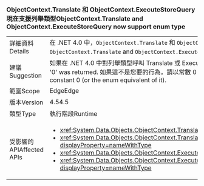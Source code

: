 ### <a name="objectcontexttranslate-and-objectcontextexecutestorequery-now-support-enum-type"></a><span data-ttu-id="09e22-101">ObjectContext.Translate 和 ObjectContext.ExecuteStoreQuery 現在支援列舉類型</span><span class="sxs-lookup"><span data-stu-id="09e22-101">ObjectContext.Translate and ObjectContext.ExecuteStoreQuery now support enum type</span></span>

|   |   |
|---|---|
|<span data-ttu-id="09e22-102">詳細資料</span><span class="sxs-lookup"><span data-stu-id="09e22-102">Details</span></span>|<span data-ttu-id="09e22-103">在 .NET 4.0 中，<code>ObjectContext.Translate</code> 和 <code>ObjectContext.ExecuteStoreQuery</code> 方法的泛型參數 <code>T</code> 不可為列舉。</span><span class="sxs-lookup"><span data-stu-id="09e22-103">In .NET 4.0, the generic parameter <code>T</code> of <code>ObjectContext.Translate</code> and <code>ObjectContext.ExecuteStoreQuery</code> methods could not be an enum.</span></span> <span data-ttu-id="09e22-104">現在支援這種情況。</span><span class="sxs-lookup"><span data-stu-id="09e22-104">That scenario is now supported.</span></span>|
|<span data-ttu-id="09e22-105">建議</span><span class="sxs-lookup"><span data-stu-id="09e22-105">Suggestion</span></span>|<span data-ttu-id="09e22-106">如果在 .NET 4.0 中對列舉類型呼叫 Translate 或 ExecuteStoreQuery，則會傳回 '0'。</span><span class="sxs-lookup"><span data-stu-id="09e22-106">If Translate or ExecuteStoreQuery was called on an enum type in .NET 4.0, '0' was returned.</span></span> <span data-ttu-id="09e22-107">如果這不是您要的行為，請以常數 0 (或相當於此值的列舉) 取代呼叫。</span><span class="sxs-lookup"><span data-stu-id="09e22-107">If that behavior was desirable, the calls should be replaced with a constant 0 (or the enum equivalent of it).</span></span>|
|<span data-ttu-id="09e22-108">範圍</span><span class="sxs-lookup"><span data-stu-id="09e22-108">Scope</span></span>|<span data-ttu-id="09e22-109">Edge</span><span class="sxs-lookup"><span data-stu-id="09e22-109">Edge</span></span>|
|<span data-ttu-id="09e22-110">版本</span><span class="sxs-lookup"><span data-stu-id="09e22-110">Version</span></span>|<span data-ttu-id="09e22-111">4.5</span><span class="sxs-lookup"><span data-stu-id="09e22-111">4.5</span></span>|
|<span data-ttu-id="09e22-112">類型</span><span class="sxs-lookup"><span data-stu-id="09e22-112">Type</span></span>|<span data-ttu-id="09e22-113">執行階段</span><span class="sxs-lookup"><span data-stu-id="09e22-113">Runtime</span></span>|
|<span data-ttu-id="09e22-114">受影響的 API</span><span class="sxs-lookup"><span data-stu-id="09e22-114">Affected APIs</span></span>|<ul><li><xref:System.Data.Objects.ObjectContext.Translate%60%601(System.Data.Common.DbDataReader)?displayProperty=nameWithType></li><li><xref:System.Data.Objects.ObjectContext.Translate%60%601(System.Data.Common.DbDataReader,System.String,System.Data.Objects.MergeOption)?displayProperty=nameWithType></li><li><xref:System.Data.Objects.ObjectContext.ExecuteStoreQuery%60%601(System.String,System.Object[])?displayProperty=nameWithType></li><li><xref:System.Data.Objects.ObjectContext.ExecuteStoreQuery%60%601(System.String,System.String,System.Data.Objects.MergeOption,System.Object[])?displayProperty=nameWithType></li></ul>|

